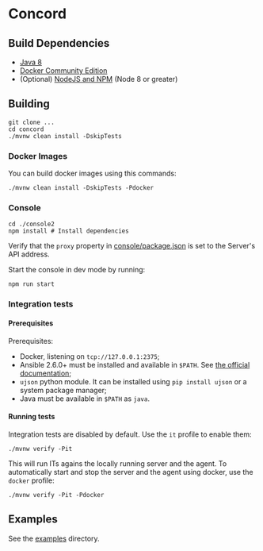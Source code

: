 # Concord

## Build Dependencies

- [Java 8](http://www.oracle.com/technetwork/java/javase/downloads/jdk8-downloads-2133151.html)
- [Docker Community Edition](https://www.docker.com/community-edition)
- (Optional) [NodeJS and NPM](https://nodejs.org/en/download/) (Node 8 or greater)

## Building

```shell
git clone ...
cd concord
./mvnw clean install -DskipTests
```

### Docker Images

You can build docker images using this commands:

```shell
./mvnw clean install -DskipTests -Pdocker
```

### Console

```shell
cd ./console2
npm install # Install dependencies
```

Verify that the `proxy` property in [console/package.json](console/package.json)
is set to the Server's API address.

Start the console in dev mode by running:
```shell
npm run start
```

### Integration tests

#### Prerequisites

Prerequisites:

- Docker, listening on `tcp://127.0.0.1:2375`;
- Ansible 2.6.0+ must be installed and available in `$PATH`.
  See [the official documentation](http://docs.ansible.com/ansible/intro_installation.html);
- `ujson` python module. It can be installed using `pip install ujson`
or a system package manager;
- Java must be available in `$PATH` as `java`.

#### Running tests

Integration tests are disabled by default. Use the `it` profile to enable them:

```shell
./mvnw verify -Pit
```

This will run ITs agains the locally running server and the agent.
To automatically start and stop the server and the agent using docker, use the
`docker` profile:

```shell
./mvnw verify -Pit -Pdocker
```

## Examples

See the [examples](examples) directory.
